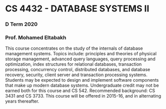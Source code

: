 # CS 4432 - DATABASE SYSTEMS II
### D Term 2020
### Prof. Mohamed Eltabakh

This course concentrates on the study of the internals of database management systems. Topics include: principles and theories of physical storage management, advanced query languages, query processing and optimization, index structures for relational databases, transaction processing, concurrency control, distributed databases, and database recovery, security, client server and transaction processing systems. Students may be expected to design and implement software components that make up modern database systems. Undergraduate credit may not be earned both for this course and CS 542. Recommended background: CS 3431 and CS 3733. This course will be offered in 2015-16, and in alternating years thereafter.
